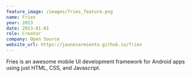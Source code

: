 ```yaml
---
feature_image: /images/fries_feature.png
name: Fries
year: 2013
date: 2013-01-01
role: Creator
company: Open Source
website_url: https://jaunesarmiento.github.io/fries
---
```


Fries is an awesome mobile UI development framework for Android apps using just HTML, CSS, and Javascript.
